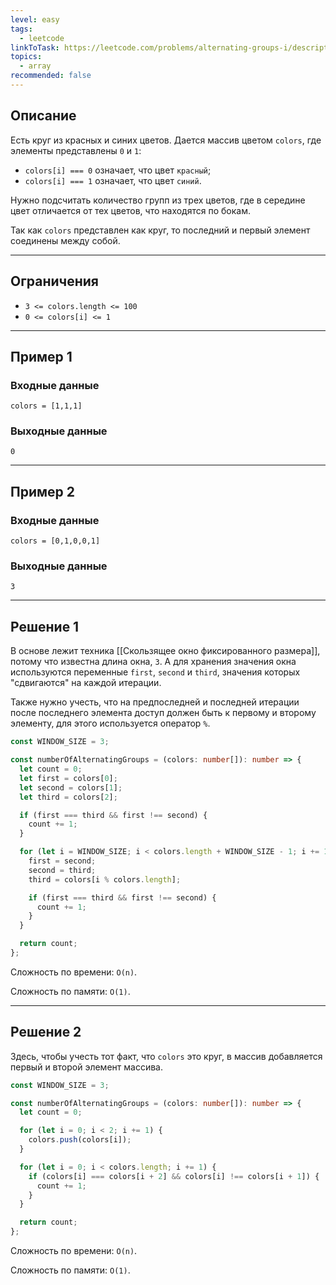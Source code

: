```yaml
---
level: easy
tags:
  - leetcode
linkToTask: https://leetcode.com/problems/alternating-groups-i/description/
topics:
  - array
recommended: false
---
```

## Описание

Есть круг из красных и синих цветов. Дается массив цветом `colors`, где элементы представлены `0` и `1`:

- `colors[i] === 0` означает, что цвет `красный`;
- `colors[i] === 1` означает, что цвет `синий`.

Нужно подсчитать количество групп из трех цветов, где в середине цвет отличается от тех цветов, что находятся по бокам.

Так как `colors` представлен как круг, то последний и первый элемент соединены между собой.

---
## Ограничения

- `3 <= colors.length <= 100`
- `0 <= colors[i] <= 1`

---
## Пример 1

### Входные данные

```
colors = [1,1,1]
```
### Выходные данные

```
0
```

---
## Пример 2

### Входные данные

```
colors = [0,1,0,0,1]
```
### Выходные данные

```
3
```

---
## Решение 1

В основе лежит техника [[Скользящее окно фиксированного размера]], потому что известна длина окна, `3`. А для хранения значения окна используются переменные `first`, `second` и `third`, значения которых "сдвигаются" на каждой итерации.

Также нужно учесть, что на предпоследней и последней итерации после последнего элемента доступ должен быть к первому и второму элементу, для этого используется оператор `%`.

```typescript
const WINDOW_SIZE = 3;

const numberOfAlternatingGroups = (colors: number[]): number => {
  let count = 0;
  let first = colors[0];
  let second = colors[1];
  let third = colors[2];

  if (first === third && first !== second) {
    count += 1;
  }

  for (let i = WINDOW_SIZE; i < colors.length + WINDOW_SIZE - 1; i += 1) {
    first = second;
    second = third;
    third = colors[i % colors.length];

    if (first === third && first !== second) {
      count += 1;
    }
  }

  return count;
};
```

Сложность по времени: `O(n)`.

Сложность по памяти: `O(1)`.

---
## Решение 2

Здесь, чтобы учесть тот факт, что `colors` это круг, в массив добавляется первый и второй элемент массива. 

```typescript
const WINDOW_SIZE = 3;

const numberOfAlternatingGroups = (colors: number[]): number => {
  let count = 0;

  for (let i = 0; i < 2; i += 1) {
    colors.push(colors[i]);
  }

  for (let i = 0; i < colors.length; i += 1) {
    if (colors[i] === colors[i + 2] && colors[i] !== colors[i + 1]) {
      count += 1;
    }
  }

  return count;
};
```

Сложность по времени: `O(n)`.

Сложность по памяти: `O(1)`.